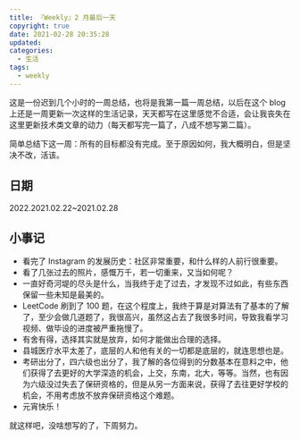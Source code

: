 ```yaml
---
title: 『Weekly』2 月最后一天
copyright: true
date: 2021-02-28 20:35:28
updated:
categories:
  - 生活
tags:
  - weekly
---
```


这是一份迟到几个小时的一周总结，也将是我第一篇一周总结，以后在这个 blog 上还是一周更新一次这样的生活记录，天天都写在这里感觉不合适，会让我丧失在这里更新技术类文章的动力（每天都写完一篇了，八成不想写第二篇）。

简单总结下这一周：所有的目标都没有完成。至于原因如何，我大概明白，但是坚决不改，活该。

<!--more-->

## 日期

2022.2021.02.22~2021.02.28

## 小事记

+ 看完了 Instagram 的发展历史：社区非常重要，和什么样的人前行很重要。
+ 看了几张过去的照片，感慨万千，若一切重来，又当如何呢？
+ 一直好奇河堤的尽头是什么，当我终于走了过去，才发现不过如此，有些东西保留一些未知是最美的。
+ LeetCode 刷到了 100 题，在这个程度上，我终于算是对算法有了基本的了解了，至少会做几道题了，我很高兴，虽然这占去了我很多时间，导致我看学习视频、做毕设的进度被严重拖慢了。
+ 有舍有得，选择其实就是放弃，如何才能做出合理的选择。
+ 县城医疗水平太差了，底层的人和他有关的一切都是底层的，就连思想也是。
+ 考研出分了，四六级也出分了，我了解的各位得到的分数基本在意料之中，他们获得了去更好的大学深造的机会，上交，东南，北大，等等。当然，也有因为六级没过失去了保研资格的，但是从另一方面来说，获得了去往更好学校的机会，不用考虑放不放弃保研资格这个难题。
+ 元宵快乐！

就这样吧，没啥想写的了，下周努力。




